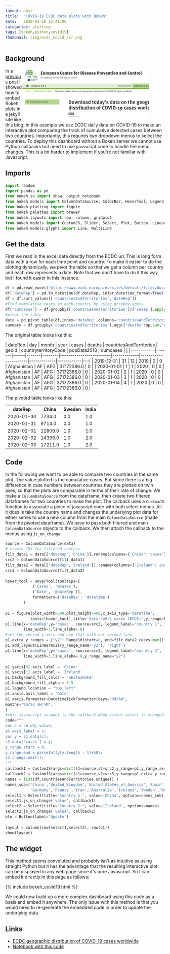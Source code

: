 ```yaml
---
layout: post
title:  "COVID-19 ECDC data plots with Bokeh"
date:   2020-03-28 12:41:00
categories: plotting
tags: [bokeh,python,covid19]
thumbnail: /img/ecdc_covid_scr.png
---
```


## Background

<div style="width: 450px; float: right;">
 <a href="/img/ecdc_covid_scr.png"> <img src="/img/ecdc_covid_scr.png" width="400px"></a>
</div>

In a [previous post](/plotting/embed-bokeh-plots-jekyll) I showed how to embed Bokeh plots in a jekyll site like this blog. In this example we use ECDC daily data on COVID-19 to make an interactive plot comparing the track of cumulative detected cases between two countries. Importantly, this requires two dropdown menus to select the countries. To deploy this dashboard without a Bokeh server we cannot use Python callbacks but need to use javascript code to handle the menu changes. This is a bit harder to implement if you're not familiar with Javascript.

## Imports

```python
import random
import pandas as pd
from bokeh.io import show, output_notebook
from bokeh.models import ColumnDataSource, ColorBar, HoverTool, Legend
from bokeh.plotting import figure
from bokeh.palettes import brewer
from bokeh.layouts import row, column, gridplot
from bokeh.models import CustomJS, Slider, Select, Plot, Button, LinearAxis, Range1d, DatetimeTickFormatter
from bokeh.models.glyphs import Line, MultiLine
```

## Get the data

First we read in the excel data directly from the ECDC url. This is long form data with a row for each time point and country. To make it easier to do the plotting dynamically, we pivot the table so that we get a column per country and each row represents a date. Note that we don't have to do it this way but I found it easier in this instance.

```python
df = pd.read_excel('https://www.ecdc.europa.eu/sites/default/files/documents/COVID-19-geographic-disbtribution-worldwide.xlsx')
df['dateRep'] = pd.to_datetime(df.dateRep, infer_datetime_format=True)
df = df.sort_values(['countriesAndTerritories','dateRep'])
#find cumulative cases in each country by using groupby-apply
df['cumcases'] = df.groupby(['countriesAndTerritories'])['cases'].apply(lambda x: x.cumsum())
#pivot the table
data = pd.pivot_table(df,index='dateRep',columns='countriesAndTerritories',values='cumcases').reset_index()
summary = df.groupby('countriesAndTerritories').agg({'deaths':np.sum,'cases':np.sum}).reset_index()
```

The original table looks like this:

| dateRep | day        | month | year | cases | deaths | countriesAndTerritories | geoId       | countryterritoryCode | popData2018 | cumcases   |   |
|------------|-------|------|-------|--------|-------------------------|-------------|----------------------|-------------|------------|---|
| 2019-12-31 | 31    | 12   | 2019  | 0      | 0                       | Afghanistan | AF                   | AFG         | 37172386.0 | 0 |
| 2020-01-01 | 1     | 1    | 2020  | 0      | 0                       | Afghanistan | AF                   | AFG         | 37172386.0 | 0 |
| 2020-01-02 | 2     | 1    | 2020  | 0      | 0                       | Afghanistan | AF                   | AFG         | 37172386.0 | 0 |
| 2020-01-03 | 3     | 1    | 2020  | 0      | 0                       | Afghanistan | AF                   | AFG         | 37172386.0 | 0 |
| 2020-01-04 | 4     | 1    | 2020  | 0      | 0                       | Afghanistan | AF                   | AFG         | 37172386.0 | 0 |

The pivoted table looks like this:

| dateRep    | China   | Sweden | India |
|------------|---------|--------|-------|
| 2020-01-30 | 7734.0  | 0.0    | 1.0   |
| 2020-01-31 | 9714.0  | 0.0    | 1.0   |
| 2020-02-01 | 11809.0 | 1.0    | 1.0   |
| 2020-02-02 | 14399.0 | 1.0    | 2.0   |
| 2020-02-03 | 17211.0 | 1.0    | 2.0   |

## Code

In the following we want to be able to compare two countries in the same plot. The value plotted is the cumulative cases. But since there is a big difference in case numbers between countries they are plotted on twin axes, so that the plots are comparable in terms of their rate of change. We make a `ColumnDataSource` from the dataframe, then create two filtered dataframes for two countries to make the plot. The callback uses a `CustomJS` function to associate a piece of javascript code with both select menus. All it does is take the country name and changes the underlying plot data for either series to use a new column from the main `ColumnDataSource` (made from the pivoted dataframe). We have to pass both filtered and main `ColumnDataSource` objects to the callback. We then attach the callback to the menus using `js_on_change`.

```python
source = ColumnDataSource(data)
# create CDS for filtered sources
filt_data1 = data[['dateRep','China']].rename(columns={'China':'cases'})
src2 = ColumnDataSource(filt_data1)
filt_data2 = data[['dateRep','Ireland']].rename(columns={'Ireland':'cases'})
src3 = ColumnDataSource(filt_data2)

hover_tool = HoverTool(tooltips=[
            ('Cases', '@cases'),
            ('Date', '@dateRep')],
            formatters={'dateRep': 'datetime'}
        )

p1 = figure(plot_width=600,plot_height=400,x_axis_type='datetime',
           tools=[hover_tool],title='Sars-CoV-2 cases (ECDC)',y_range=Range1d(start=0, end=filt_data1.cases.max()+50))
p1.line(x='dateRep',y='cases', source=src2, legend_label="country 1", line_color='blue',
        line_width=3,line_alpha=.8)
#set the second y-axis and use that with our second line
p1.extra_y_ranges = {"y2": Range1d(start=0, end=filt_data2.cases.max()+50)}
p1.add_layout(LinearAxis(y_range_name="y2"), 'right')
p1.line(x='dateRep',y='cases', source=src3, legend_label="country 2", line_color='orange',
        line_width=3,line_alpha=.8,y_range_name="y2")

p1.yaxis[0].axis_label = 'China'
p1.yaxis[1].axis_label = 'Ireland'
p1.background_fill_color = "whitesmoke"
p1.background_fill_alpha = 0.5
p1.legend.location = "top_left"
p1.xaxis.axis_label = 'Date'
p1.xaxis.formatter=DatetimeTickFormatter(days="%d/%m",
months="%m/%d %H:%M",
)
#this javascript snippet is the callback when either select is changed
code="""
var c = cb_obj.value;
ax.axis_label = c;
var y = s1.data[c];
s2.data['cases'] = y;
y_range.start = 0;
y_range.end = parseInt(y[y.length - 1]+50);
s2.change.emit();
"""
callback1 = CustomJS(args=dict(s1=source,s2=src2,y_range=p1.y_range,ax=p1.yaxis[0]), code=code)
callback2 = CustomJS(args=dict(s1=source,s2=src3,y_range=p1.extra_y_ranges['y2'],ax=p1.yaxis[1]), code=code)
names = list(df.countriesAndTerritories.unique() )
names_sub=['China','United_Kingdom','United_States_of_America','Spain','Italy',
           'Germany','France','Iran','Australia','Ireland','Sweden','Belgium','Turkey','India']
select1 = Select(title="Country 1:", value='China', options=names_sub)
select1.js_on_change('value', callback1)
select2 = Select(title="Country 2:", value='Ireland', options=names)
select2.js_on_change('value', callback2)
btn = Button(label='Update')

layout = column(row(select1,select2), row(p1))
show(layout)
```

## The widget

This method seems convoluted and probably isn't as intuitive as using straight Python but it has the advantage that the resulting interactive plot can be displayed in any web page since it's pure Javascript. So I can embed it directly in this page as follows:

{% include bokeh_covid19.html %}

We could now build up a more complex dashboard using this code as a basis and embed it anywhere. The only issue with this method is that you would need to re-generate the embedded code in order to update the underlying data.

## Links

* [ECDC geographic distribution of COVID-19 cases worldwide](https://www.ecdc.europa.eu/en/publications-data/download-todays-data-geographic-distribution-covid-19-cases-worldwide)
* [Notebook with this code](https://github.com/dmnfarrell/teaching/blob/master/sarscov2/)
